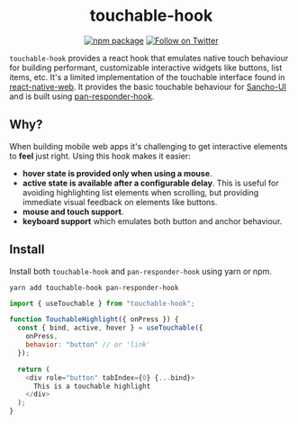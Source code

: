 <div align="center">
    
# touchable-hook
  
[![npm package](https://img.shields.io/npm/v/pan-responder-hook/latest.svg)](https://www.npmjs.com/package/pan-responder-hook)
[![Follow on Twitter](https://img.shields.io/twitter/follow/benmcmahen.svg?style=social&logo=twitter)](
https://twitter.com/intent/follow?screen_name=benmcmahen
)

</div>

`touchable-hook` provides a react hook that emulates native touch behaviour for building performant, customizable interactive widgets like buttons, list items, etc. It's a limited implementation of the touchable interface found in [react-native-web](https://github.com/necolas/react-native-web/). It provides the basic touchable behaviour for [Sancho-UI](https://github.com/bmcmahen/sancho) and is built using [pan-responder-hook](https://github.com/bmcmahen/pan-responder-hook).

## Why?

When building mobile web apps it's challenging to get interactive elements to **feel** just right. Using this hook makes it easier:

- **hover state is provided only when using a mouse**.
- **active state is available after a configurable delay**. This is useful for avoiding highlighting list elements when scrolling, but providing immediate visual feedback on elements like buttons.
- **mouse and touch support**.
- **keyboard support** which emulates both button and anchor behaviour.

## Install

Install both `touchable-hook` and `pan-responder-hook` using yarn or npm.

```
yarn add touchable-hook pan-responder-hook
```

```js
import { useTouchable } from "touchable-hook";

function TouchableHighlight({ onPress }) {
  const { bind, active, hover } = useTouchable({
    onPress,
    behavior: "button" // or 'link'
  });

  return (
    <div role="button" tabIndex={0} {...bind}>
      This is a touchable highlight
    </div>
  );
}
```
